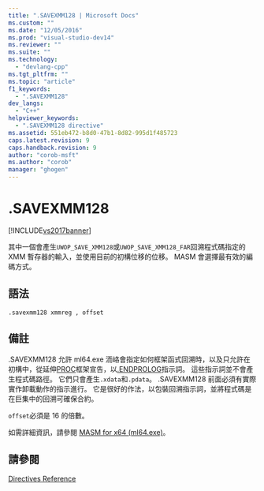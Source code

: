 ```yaml
---
title: ".SAVEXMM128 | Microsoft Docs"
ms.custom: ""
ms.date: "12/05/2016"
ms.prod: "visual-studio-dev14"
ms.reviewer: ""
ms.suite: ""
ms.technology: 
  - "devlang-cpp"
ms.tgt_pltfrm: ""
ms.topic: "article"
f1_keywords: 
  - ".SAVEXMM128"
dev_langs: 
  - "C++"
helpviewer_keywords: 
  - ".SAVEXMM128 directive"
ms.assetid: 551eb472-b8d0-47b1-8d82-995d1f485723
caps.latest.revision: 9
caps.handback.revision: 9
author: "corob-msft"
ms.author: "corob"
manager: "ghogen"
---
```

# .SAVEXMM128
[!INCLUDE[vs2017banner](../../assembler/inline/includes/vs2017banner.md)]

其中一個會產生`UWOP_SAVE_XMM128`或`UWOP_SAVE_XMM128_FAR`回溯程式碼指定的 XMM 暫存器的輸入，並使用目前的初構位移的位移。  MASM 會選擇最有效的編碼方式。  
  
## 語法  
  
```  
.savexmm128 xmmreg , offset  
```  
  
## 備註  
 .SAVEXMM128 允許 ml64.exe 洏峈會指定如何框架函式回溯時，以及只允許在初構中，從延伸[PROC](../../assembler/masm/proc.md)框架宣告，以[.ENDPROLOG](../../assembler/masm/dot-endprolog.md)指示詞。  這些指示詞並不會產生程式碼路徑。 它們只會產生`.xdata`和`.pdata`。  .SAVEXMM128 前面必須有實際實作卸載動作的指示進行。  它是很好的作法，以包裝回溯指示詞，並將程式碼是在巨集中的回溯可確保合約。  
  
 `offset`必須是 16 的倍數。  
  
 如需詳細資訊，請參閱 [MASM for x64 \(ml64.exe\)](../../assembler/masm/masm-for-x64-ml64-exe.md)。  
  
## 請參閱  
 [Directives Reference](../../assembler/masm/directives-reference.md)